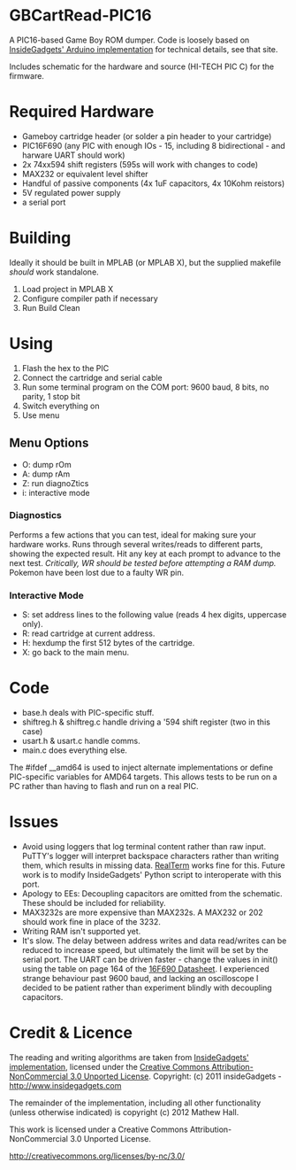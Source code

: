 # GBCartRead-PIC16
A PIC16-based Game Boy ROM dumper. Code is loosely based on [InsideGadgets' Arduino implementation](http://www.insidegadgets.com/projects/gbcartread-gameboy-cart-reader/) for technical details, see that site.

Includes schematic for the hardware and source (HI-TECH PIC C) for the firmware.

# Required Hardware
* Gameboy cartridge header (or solder a pin header to your cartridge)
* PIC16F690 (any PIC with enough IOs - 15, including 8 bidirectional - and harware UART should work)
* 2x 74xx594 shift registers (595s will work with changes to code)
* MAX232 or equivalent level shifter
* Handful of passive components (4x 1uF capacitors, 4x 10Kohm reistors)
* 5V regulated power supply
* a serial port

# Building
Ideally it should be built in MPLAB (or MPLAB X), but the supplied makefile *should* work standalone.

1. Load project in MPLAB X
2. Configure compiler path if necessary
3. Run Build Clean

# Using
1. Flash the hex to the PIC
2. Connect the cartridge and serial cable
3. Run some terminal program on the COM port: 9600 baud, 8 bits, no parity, 1 stop bit
4. Switch everything on
5. Use menu

## Menu Options
* O: dump rOm
* A: dump rAm
* Z: run diagnoZtics
* i: interactive mode

### Diagnostics
Performs a few actions that you can test, ideal for making sure your hardware works.
Runs through several writes/reads to different parts, showing the expected result. Hit any key at each prompt to advance to the next test.
*Critically, WR should be tested before attempting a RAM dump.* Pokemon have been lost due to a faulty WR pin.

### Interactive Mode
* S: set address lines to the following value (reads 4 hex digits, uppercase only).
* R: read cartridge at current address.
* H: hexdump the first 512 bytes of the cartridge.
* X: go back to the main menu.

# Code 
* base.h deals with PIC-specific stuff.
* shiftreg.h & shiftreg.c handle driving a '594 shift register (two in this case)
* usart.h & usart.c handle comms.
* main.c does everything else.

The #ifdef __amd64 is used to inject alternate implementations or define PIC-specific variables for AMD64 targets. This allows tests to be run on a PC rather than having to flash and run on a real PIC.

# Issues
* Avoid using loggers that log terminal content rather than raw input. PuTTY's logger will interpret backspace characters rather than writing them, which results in missing data. [RealTerm](http://realterm.sourceforge.net/) works fine for this. Future work is to modify InsideGadgets' Python script to interoperate with this port.
* Apology to EEs: Decoupling capacitors are omitted from the schematic. These should be included for reliability.
* MAX3232s are more expensive than MAX232s. A MAX232 or 202 should work fine in place of the 3232.
* Writing RAM isn't supported yet.
* It's slow. The delay between address writes and data read/writes can be reduced to increase speed, but ultimately the limit will be set by the serial port. The UART can be driven faster - change the values in init() using the table on page 164 of the [16F690 Datasheet](http://ww1.microchip.com/downloads/en/DeviceDoc/41262E.pdf). I experienced strange behaviour past 9600 baud, and lacking an oscilloscope I decided to be patient rather than experiment blindly with decoupling capacitors.

# Credit & Licence
The reading and writing algorithms are taken from [InsideGadgets' implementation](http://www.insidegadgets.com/projects/gbcartread-gameboy-cart-reader/), licensed under the [Creative Commons Attribution-NonCommercial 3.0 Unported License](http://creativecommons.org/licenses/by-nc/3.0/). Copyright: (c) 2011 insideGadgets - http://www.insidegadgets.com

The remainder of the implementation, including all other functionality (unless otherwise indicated) is copyright (c) 2012 Mathew Hall. 

This work is licensed under a Creative Commons Attribution-NonCommercial 3.0 Unported License.
http://creativecommons.org/licenses/by-nc/3.0/
